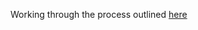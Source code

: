 Working through the process outlined [here](https://blog.djnavarro.net/posts/2023-03-13_shattered-landscapes/)
